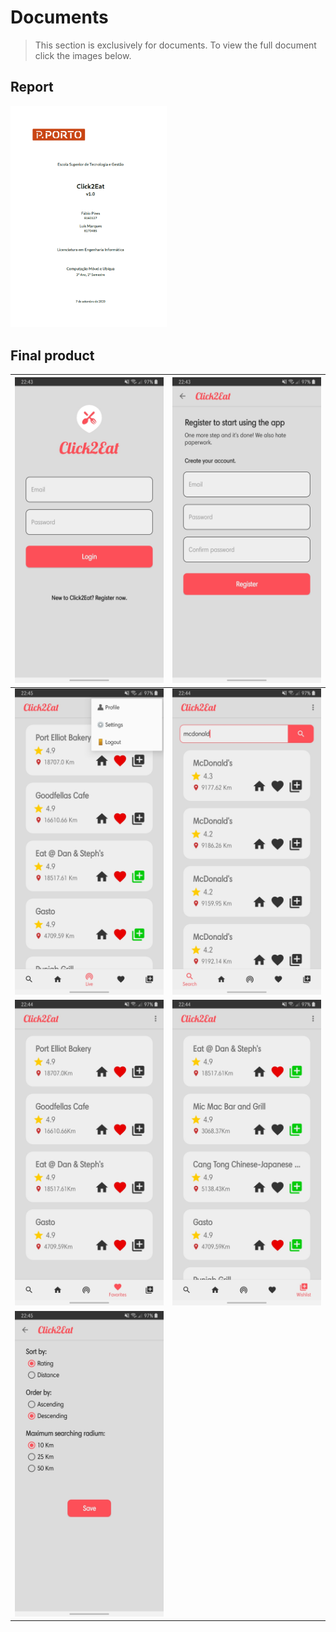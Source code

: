 # Documents

> This section is exclusively for documents. To view the full document click the images below.

## Report

<kbd>[<img src="Report/cover.png" alt="Report" width="250"/>](Report.pdf)</kbd>

## Final product

<img src="FinalProduct/1.Login.jpg" alt="Login" width="250"/> | <img src="FinalProduct/2.Register.jpg" alt="Register" width="250"/>
:---:|:---:
<img src="FinalProduct/3.Live.jpg" alt="Live" width="250"/> | <img src="FinalProduct/4.Search.jpg" alt="Search" width="250"/>
<img src="FinalProduct/5.Favorites.jpg" alt="Favorites" width="250"/> | <img src="FinalProduct/6.Wishlist.jpg" alt="Wishlist" width="250"/>
<img src="FinalProduct/7.Settings.jpg" alt="Settings" width="250"/> |
